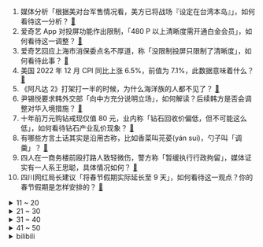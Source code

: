 1. 媒体分析「根据美对台军售情况看，美方已将战场『设定在台湾本岛』」，如何看待这一分析？ [:link:](https://www.zhihu.com/question/578059520)
2. 爱奇艺 App 对投屏功能作出限制，「480 P 以上清晰度需开通白金会员」，如何看待这一调整？ [:link:](https://www.zhihu.com/question/578253683)
3. 爱奇艺回应上海市消保委点名不厚道，称「没限制投屏只限制了清晰度」，如何看待此事？ [:link:](https://www.zhihu.com/question/578296539)
4. 美国 2022 年 12 月 CPI 同比上涨 6.5%，前值为 7.1%，此数据意味着什么？ [:link:](https://www.zhihu.com/question/578331311)
5. 《阿凡达 2》打架打一半的时候，为什么海洋族的人都不见了？ [:link:](https://www.zhihu.com/question/572911711)
6. 尹锡悦要求韩外交部「向中方充分说明立场」，如何解读？后续韩方是否会调整对华入境措施？ [:link:](https://www.zhihu.com/question/578273612)
7. 十年前万元购钻戒现仅值 80 元，业内称「钻石回收价偏低，但不可能这么低」，如何看待钻石产业乱价现象？ [:link:](https://www.zhihu.com/question/578091253)
8. 有哪些方言土话其实是沿用古称，比如香菜叫芫荽(yán sui)，勺子叫「调羹」？ [:link:](https://www.zhihu.com/question/43442602)
9. 四人在一商务楼前殴打路人致轻微伤，警方称「暂缓执行行政拘留」，媒体证实有一人系王思聪，具体情况如何？ [:link:](https://www.zhihu.com/question/578269838)
10. 四川网红局长建议「将春节假期实际延长至 9 天」，如何看待这一观点？你的春节假期是怎样安排的？ [:link:](https://www.zhihu.com/question/578255332)
<details>
<summary>11 ~ 20</summary>

11. 1200 万存款被银行职员私自转走，储户被判担责八成，二审维持原判，哪些信息值得关注？ [:link:](https://www.zhihu.com/question/578057497)
12. 腾讯版《三体》官宣定档 1 月 15 日，你会追这部剧吗？ [:link:](https://www.zhihu.com/question/578285527)
13. 领导半夜给员工安排工作要求秒回，若未回复则电话打到接听为止，这一要求合理吗？若不合理，有哪些应对办法？ [:link:](https://www.zhihu.com/question/572072205)
14. 「感觉现在的老师大多都只是一种职业，不再像以前那样负责任了」，这种说法站得住脚吗？ [:link:](https://www.zhihu.com/question/577496386)
15. 女子上班第一天因已婚被辞，人事称想招一个稳定的不会怀孕的，该公司的行为违法了哪些法律？ [:link:](https://www.zhihu.com/question/578256414)
16. 路边快剪和高档美发屋剪发的区别在哪里？ [:link:](https://www.zhihu.com/question/575753625)
17. 萍乡1888 万天价彩礼公安民政介入，初步判断系杜撰，如何从法律角度解读？当地彩礼习俗实际情况如何？ [:link:](https://www.zhihu.com/question/578304434)
18. 《中国奇谭》第二集《鹅鹅鹅》讲了什么？ [:link:](https://www.zhihu.com/question/576117987)
19. 春节期间选择出境游需要注意些什么？ [:link:](https://www.zhihu.com/question/575475646)
20. 《英雄联盟》主播天灰灰与职业选手 icon 排位赛对喷，韩服千分主播和 LPL 待业选手谁更强？ [:link:](https://www.zhihu.com/question/578072456)
</details>
<details>
<summary>21 ~ 30</summary>

21. 如何看待 JackeyLove 表示「没有英雄联盟，现在某个凳子上的螺丝都可能是我拧的」？ [:link:](https://www.zhihu.com/question/577498664)
22. 中方暂停签发韩国、日本公民来华口岸签证，以针对少数国家对中国公民歧视性入境限制，如何看待该举措？ [:link:](https://www.zhihu.com/question/578087694)
23. 如何看待俄罗斯计划通过立法，允许影院在无版权的情况下放映《阿凡达 2》等盗版好莱坞电影？ [:link:](https://www.zhihu.com/question/578065171)
24. 读书是为了什么啊？ [:link:](https://www.zhihu.com/question/566262966)
25. 如何看待杰出哥质疑《DOTA2》2023 赛季 DPC 联赛 S 级 队伍 Knight 开挂？ [:link:](https://www.zhihu.com/question/578121226)
26. 游戏开发中，程序如何计算巨大的伤害数字，如超过long int范围的数字？ [:link:](https://www.zhihu.com/question/577701903)
27. 自愿从尖子班去普通班是正确的选择吗？ [:link:](https://www.zhihu.com/question/578323328)
28. 《凡人修仙传》中韩立的资质怎么样？ [:link:](https://www.zhihu.com/question/555151318)
29. 怎么样才叫科研能力强？ [:link:](https://www.zhihu.com/question/431699092)
30. 「南阳挣钱襄阳花」引热议，南阳市委书记称「我们应感到羞耻，要发展文旅文创产业」，如何看待其这一表态？ [:link:](https://www.zhihu.com/question/577873287)
</details>
<details>
<summary>31 ~ 40</summary>

31. 有哪些体验还不错的手机适合春节送礼？ [:link:](https://www.zhihu.com/question/578267765)
32. 2023年支付宝集五福开始了，都有什么攻略？ [:link:](https://www.zhihu.com/question/577888118)
33. 年度计划要怎么做，可否看一下你们的计划？ [:link:](https://www.zhihu.com/question/436815135)
34. 中央经济工作会议提出，切实落实「两个毫不动摇」，提振民营企业信心，将带来哪些影响？ [:link:](https://www.zhihu.com/question/577641290)
35. 如何看待目前国内元宇宙的发展现状？如果未来普及会给我们生活带来哪些改变？ [:link:](https://www.zhihu.com/question/577541336)
36. 游戏《鹅鸭杀》怎么玩啊？ [:link:](https://www.zhihu.com/question/576406653)
37. 埃及的未来在何方？ [:link:](https://www.zhihu.com/question/550171824)
38. 为什么有些领导不喜欢太有主见的员工？ [:link:](https://www.zhihu.com/question/562074341)
39. 新冠病程时间长，是人的免疫系统清不掉（病毒在智能躲避），还是因为病毒复制力太强？ [:link:](https://www.zhihu.com/question/577998640)
40. 请问各位中学教资三个科目备考顺序是什么？ [:link:](https://www.zhihu.com/question/479206225)
</details>
<details>
<summary>41 ~ 50</summary>

41. 无意识的宇宙为什么会产生有意识的人？ [:link:](https://www.zhihu.com/question/572883480)
42. 国产游戏《原神》里璃月的中式服饰是否过于创新，不像稻妻的日式服饰那样尊重传统？ [:link:](https://www.zhihu.com/question/571784243)
43. 你们会经常怀念高中吗？ [:link:](https://www.zhihu.com/question/578100541)
44. 今年春运路上有哪些风景？可以分享一下你拍的沿途景色和心情吗？ [:link:](https://www.zhihu.com/question/577145671)
45. 第一次恋爱或约会，你做过什么「傻事」？ [:link:](https://www.zhihu.com/question/578093689)
46. 国家医保局回应「 Paxlovid 未能进入医保目录是否影响新冠用药保障」，哪些信息值得关注？ [:link:](https://www.zhihu.com/question/578093199)
47. 你悟出一个最大的人生道理是什么？ [:link:](https://www.zhihu.com/question/563871532)
48. 为什么会有那么多人喜欢去海南？ [:link:](https://www.zhihu.com/question/462902371)
49. 外交部回应是否对美国旅客采取入境限制，称「将采取对等措施」，如何解读？ [:link:](https://www.zhihu.com/question/577692641)
50. 如何看待第五轮学科评估华科 22 个A远多于西交 15 个A? [:link:](https://www.zhihu.com/question/577885190)
</details><details>
<summary>bilibili</summary>

1. 《原神》艾尔海森角色PV——「疑问与沉默」 [:link:](//www.bilibili.com/video/BV1MM411c7m6)
2. 它开播前被群嘲，却凭口碑逆袭成开年王炸！ [:link:](//www.bilibili.com/video/BV1tP4y1C79q)
3. 盲猜B站22年最火的视频，居然有一半没看过？ [:link:](//www.bilibili.com/video/BV1GY411y7Yt)
4. 新春特供|| 西游宇宙法宝等级的权力深意，天上对人间控制的终极手段 [:link:](//www.bilibili.com/video/BV1GG4y1y7DL)
5. “睡教” [:link:](//www.bilibili.com/video/BV1YY4y1f7DH)
6. 瑞典水手如何迎娶阿依土鳖公主？【硬核狠人45】 [:link:](//www.bilibili.com/video/BV1uM411h7MN)
7. 薯 条 之 王 天 花 板 [:link:](//www.bilibili.com/video/BV1D8411K7eK)
8. 《 天 价 水 果 》2 [:link:](//www.bilibili.com/video/BV1GW4y137RL)
9. 《这游戏我是一毛钱也不可能冲的！我白嫖！我0氪！》 [:link:](//www.bilibili.com/video/BV1FW4y1V7eE)
10. 如今我已身价数十亿，却再也找不回青春和你。 [:link:](//www.bilibili.com/video/BV1ne4y1G7Kr)
<details>
<summary>11 ~ 20</summary>

11. 我到底是你的什么啊（恼） [:link:](//www.bilibili.com/video/BV1TK41117cZ)
12. 谢谢你的礼物，你还好吗 [:link:](//www.bilibili.com/video/BV11x4y1g7VG)
13. 美好旅行图鉴 [:link:](//www.bilibili.com/video/BV1Z24y1e7Ja)
14. 不幸的是，圈圈还是套上了圈圈 [:link:](//www.bilibili.com/video/BV1td4y1j7gV)
15. 全国各地迷惑的特色菜 [:link:](//www.bilibili.com/video/BV14d4y1j7Rk)
16. 【春晚鬼畜】赵本山：我就是念诗之王！【改革春风吹满地】 [:link:](//www.bilibili.com/video/BV1bW411n7fY)
17. 王冰冰的街头实验 [:link:](//www.bilibili.com/video/BV1nM411h7xG)
18. 成都. 玉芝兰厨子探店¥？？00 [:link:](//www.bilibili.com/video/BV1cY411y7MR)
19. 奸商：3千元笔记本卖你5千犯法吗？女生电脑城买笔记本实录 [:link:](//www.bilibili.com/video/BV1yM411F74s)
20. 河南8旬老人夜市摆摊，利润仅2毛，顾客寥寥无几！ [:link:](//www.bilibili.com/video/BV1gA411f7Dn)
</details>
<details>
<summary>21 ~ 30</summary>

21. 你们给我1000W这个广告我也不会接！谁来拯救那些被毒槟榔割脸的年轻人！ [:link:](//www.bilibili.com/video/BV1X24y1e73W)
22. 花30万只涨了3000粉，是什么感受？痛~太痛了~ [:link:](//www.bilibili.com/video/BV1wG4y1j7Vs)
23. 有些粉丝爱明星 像极了妈妈爱孩子 [:link:](//www.bilibili.com/video/BV1UA411Z7ZM)
24. 开年第一摇！《星际瑶仔》奉上！ [:link:](//www.bilibili.com/video/BV1a24y1a7m5)
25. 20年以来，游戏替中国式家长背了多少黑锅？ [:link:](//www.bilibili.com/video/BV1JM411F76o)
26. 法国人怎么看中国网红Thurman猫一杯? [:link:](//www.bilibili.com/video/BV1C3411m7PQ)
27. 我的爷爷是个发明家，他发明了辣条！！ [:link:](//www.bilibili.com/video/BV19G4y1w7YQ)
28. 撒旦:十八层地狱的人什么时候跑出来的？ [:link:](//www.bilibili.com/video/BV1mx4y1G7aC)
29. 哈士奇到底有多贱 [:link:](//www.bilibili.com/video/BV1C3411m7EH)
30. 【引航者试炼】TN-1至TN-4 恢宏试炼 简单好抄 [:link:](//www.bilibili.com/video/BV1YD4y1p7Pd)
</details>
<details>
<summary>31 ~ 40</summary>

31. 无法行走+物品栏只有一格通关我的世界 [:link:](//www.bilibili.com/video/BV1dP4y1e7Zz)
32. 方便面锅底卖188？本就不富裕的探店搭档雪上加霜...【凭啥这么贵50-炉釜·山野吊锅】 [:link:](//www.bilibili.com/video/BV1pe4y1G7VL)
33. 只因在羊群中多看了它一眼，我给我的牧羊犬买了一只羊做宠物 [:link:](//www.bilibili.com/video/BV1pd4y1j71b)
34. 圣酒车 [:link:](//www.bilibili.com/video/BV1wM411h7Wk)
35. “比奇堡的天上没有云” [:link:](//www.bilibili.com/video/BV1Q8411K72z)
36. 【小短片】酒桌文化难题 [:link:](//www.bilibili.com/video/BV14G4y1A7RK)
37. 露营绳结之王—布林结。坚固无比，安全可靠，你学会了吗？ [:link:](//www.bilibili.com/video/BV1KR4y127mX)
38. 杀疯了！12万人打出8.9分，复仇爽剧让人欲罢不能！深度解说《黑暗荣耀》（上） [:link:](//www.bilibili.com/video/BV123411o7GH)
39. 我们做了个鱼灯笼确实没想到能用这么久... [:link:](//www.bilibili.com/video/BV1NM411b7Sy)
40. 一口气看完猪猪侠之变身战队，GG爆的满级号被队友给玩废了！ [:link:](//www.bilibili.com/video/BV1BY411y7ZE)
</details>
<details>
<summary>41 ~ 50</summary>

41. 答应你们穿裙子自律，但是穿了又好像没穿，拖了又好像没拖.. [:link:](//www.bilibili.com/video/BV1yd4y1j7Tj)
42. ⚡ 3.4 玩 家 现 状 ⚡ [:link:](//www.bilibili.com/video/BV18D4y1p7N6)
43. 做了个炸蛋，好吃到不行！ [:link:](//www.bilibili.com/video/BV1G3411U7Ux)
44. 来餐车厂催进度，结果跟车厂老板做了个约定… [:link:](//www.bilibili.com/video/BV1Bx4y1G7zU)
45. 唐师父的钱包保卫战 [:link:](//www.bilibili.com/video/BV1zG411K73G)
46. 你喜欢的经典色系设计，祝福2023致富发财！ [:link:](//www.bilibili.com/video/BV1Mx4y1G7Ls)
47. 冬季骑行东北，道路结冰不断摔倒，艰难到达城市住进新帐篷很开心！ [:link:](//www.bilibili.com/video/BV1VA411Z7mA)
48. 出了教资面试考场，我为我的虚伪感到羞愧 [:link:](//www.bilibili.com/video/BV1K24y1v7QU)
49. 【超轻粘土】手部练习 [:link:](//www.bilibili.com/video/BV1ke4y1374f)
50. up主打扮成混混去日本女友老家拜见家长，结果... [:link:](//www.bilibili.com/video/BV1Q24y1a769)
</details>
<details>
<summary>51 ~ 60</summary>

51. 【逗鱼时刻】第385期 这旅程，我们一起走过 [:link:](//www.bilibili.com/video/BV1P24y1Y75B)
52. 关于流行音乐的深度研究：华语音乐已经完蛋了吗？ [:link:](//www.bilibili.com/video/BV1m8411P7v7)
53. 逐帧解析《原神》3.4版本PV「磬弦奏华夜」逆天级考据！ [:link:](//www.bilibili.com/video/BV1sG4y1y74C)
54. 【散人】电击治疗？恐怖逃脱！真人互动游戏《飞越13号房》 （暂完结） [:link:](//www.bilibili.com/video/BV1yP4y1C7pa)
55. 不就是个1000000粉丝的牌子嘛！ [:link:](//www.bilibili.com/video/BV1UG4y1y741)
56. 二  战，但  要  素  过  多 [:link:](//www.bilibili.com/video/BV1GW4y1V72n)
57. 支持地包天良田的请扣1，支持龅牙永琪吗的请看到最后 [:link:](//www.bilibili.com/video/BV1PM411h7gR)
58. 你画我穿2.0, 但搭配好的衣服送你 [:link:](//www.bilibili.com/video/BV1Z3411m7HD)
59. 太突然了，一时我接受不了你这么离开了 [:link:](//www.bilibili.com/video/BV1zx4y1g7bE)
60. 2022年度总结 [:link:](//www.bilibili.com/video/BV1he4y1G7hW)
</details>
<details>
<summary>61 ~ 70</summary>

61. 史诗级合作！鬼畜全明星联手24K《Mood》 [:link:](//www.bilibili.com/video/BV18G4y1L7H9)
62. 让我看看到底是哪个小猫咪没有穿衣服！？？ [:link:](//www.bilibili.com/video/BV13A411Z7eU)
63. 酥脆透亮的锅包肉，亲妈级教程。 [:link:](//www.bilibili.com/video/BV1bP4y1C7iR)
64. 破解“万恶之源”出处！“钢琴搞笑女”竟是她？原来这么漂亮 [:link:](//www.bilibili.com/video/BV1d8411K7Cz)
65. 在古都洛阳竟然被算出回到古代能位极人臣??? [:link:](//www.bilibili.com/video/BV1Xv4y1v7dp)
66. “仅此86秒，原神中那些文艺到极致的台词！懂不懂原神文编的含金量啊？” [:link:](//www.bilibili.com/video/BV1EG4y1A7Wp)
67. 【中国奇谭仿妆COS】鹅鹅鹅｜狐狸书生｜他要请你喝一杯薄酒，可你只想逃命。 [:link:](//www.bilibili.com/video/BV1wW4y1V7ji)
68. 深圳月租5000的空房，被我打造成了理想的家 [:link:](//www.bilibili.com/video/BV18P4y1C7fZ)
69. 1Q1500！塔姆最折磨套路！对手：太痛苦辣！【有点骚东西】 [:link:](//www.bilibili.com/video/BV1yx4y1G7V4)
70. 当景点只有我一个人的时候… [:link:](//www.bilibili.com/video/BV1eK41117T5)
</details>
<details>
<summary>71 ~ 80</summary>

71. 3年前因考验玩家人性在外网争议的游戏！结局让人陷入沉思！ [:link:](//www.bilibili.com/video/BV1jK41117z9)
72. 新概念“放松” [:link:](//www.bilibili.com/video/BV16D4y1p7gD)
73. 第一次在兄弟面前展示才艺 [:link:](//www.bilibili.com/video/BV1ND4y1L7rS)
74. 勇闯地府！挑战1W元通关造梦无双#2 [:link:](//www.bilibili.com/video/BV1CP4y1C79o)
75. 男生的专属浪漫，一定要看到最后！ [:link:](//www.bilibili.com/video/BV1BM411a7SU)
76. 一名非常专业的小偷！ [:link:](//www.bilibili.com/video/BV1L3411U7EX)
77. 国产免费GAL东北往事，已开放下载！玩之前你必须知到这些！ [:link:](//www.bilibili.com/video/BV1jD4y157hK)
78. 当我送一个橘猫板凳给我家猫，我家猫的反应 [:link:](//www.bilibili.com/video/BV1KA411Z7wj)
79. 简 单 吃 碗 热 汤 面 [:link:](//www.bilibili.com/video/BV1Cv4y1v7tH)
80. 梅西C罗亮相春晚节目曝光！ [:link:](//www.bilibili.com/video/BV1Q24y1e75f)
</details>
<details>
<summary>81 ~ 90</summary>

81. 新一代“网红按斤称零食”来袭！究竟是不是骗人的？？？ [:link:](//www.bilibili.com/video/BV1GP4y1y78F)
82. 这是什么离谱的操作啊！！ [:link:](//www.bilibili.com/video/BV19g411W7AU)
83. 《坐忘道MV》三花聚顶！羽化登仙！哈哈道爷我悟了！！！ [:link:](//www.bilibili.com/video/BV1cK41117mP)
84. 须弥隐藏任务，凶猛动物在哪里？ [:link:](//www.bilibili.com/video/BV1714y1u71n)
85. 视频网站的“蓝光”是怎么骗你的？——视频画质全解析【柴知道】 [:link:](//www.bilibili.com/video/BV1nW4y1V7kR)
86. 你好，粤语版《兰亭序》 [:link:](//www.bilibili.com/video/BV1Nx4y1V7bM)
87. 在世人眼里，你是一个大反派，可记忆被曝光后，事情反转了【04】 [:link:](//www.bilibili.com/video/BV1JM411F7jx)
88. 甘草系列让我深刻明白人生的路还很漫长 [:link:](//www.bilibili.com/video/BV1tG4y1y721)
89. 花20天时间把一只鸡浓缩成一碗面！据说这碗面的配方值一百两？ [:link:](//www.bilibili.com/video/BV1BD4y1V7Mk)
90. 【红色警戒 2022 公测】以前的红警VS现在的红警 [:link:](//www.bilibili.com/video/BV1SG4y1w72g)
</details>
<details>
<summary>91 ~ 100</summary>

91. 【明日方舟】“引航者试炼”TN-1~4全关卡平民攻略！阵容平民+低练度+语音详解的愉悦攻略！（更新中）《明日方舟》|魔法Zc目录 [:link:](//www.bilibili.com/video/BV1VA411Z7g6)
92. 结尾嘎嘎爆笑！哈哈哈哈哈哈哈哈！ [:link:](//www.bilibili.com/video/BV12v4y1v7gK)
93. 打着IKUN旗号的乐子人？蹭流量、恰烂米，一个视频全部回应，解析蔡徐坤被黑的根源究竟所在何处 [:link:](//www.bilibili.com/video/BV1PY411y7Cz)
94. 挑战拿着假肢去纹身 [:link:](//www.bilibili.com/video/BV1Pe4y1G7XQ)
95. 姜子牙：我封神主打的就是匡扶汉室 [:link:](//www.bilibili.com/video/BV1M14y1u7X5)
96. 这b班就非得上吗？ [:link:](//www.bilibili.com/video/BV1TM411F7UZ)
97. MC当玩家可以进入任何生物身体？ [:link:](//www.bilibili.com/video/BV1WP411F7An)
98. 年兽：你管这叫烟花？？？ [:link:](//www.bilibili.com/video/BV1qv4y1B7cL)
99. ？ [:link:](//www.bilibili.com/video/BV1iM41187PR)
100. 2023明日方舟新春会「兔兔闹新春」庆典宣传PV [:link:](//www.bilibili.com/video/BV1Rx4y1g7vE)
</details></details>